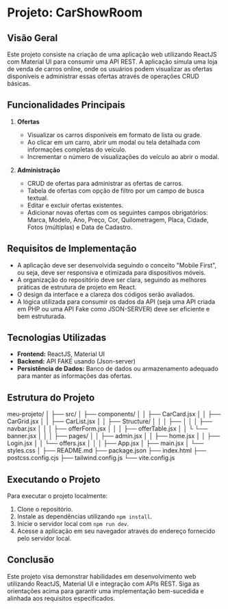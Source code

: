 # Projeto: CarShowRoom

## Visão Geral

Este projeto consiste na criação de uma aplicação web utilizando ReactJS com Material UI para consumir uma API REST. A aplicação simula uma loja de venda de carros online, onde os usuários podem visualizar as ofertas disponíveis e administrar essas ofertas através de operações CRUD básicas.

## Funcionalidades Principais

1. **Ofertas**
   - Visualizar os carros disponíveis em formato de lista ou grade.
   - Ao clicar em um carro, abrir um modal ou tela detalhada com informações completas do veículo.
   - Incrementar o número de visualizações do veículo ao abrir o modal.

2. **Administração**
   - CRUD de ofertas para administrar as ofertas de carros.
   - Tabela de ofertas com opção de filtro por um campo de busca textual.
   - Editar e excluir ofertas existentes.
   - Adicionar novas ofertas com os seguintes campos obrigatórios: Marca, Modelo, Ano, Preço, Cor, Quilometragem, Placa, Cidade, Fotos (múltiplas) e Data de Cadastro.

## Requisitos de Implementação

- A aplicação deve ser desenvolvida seguindo o conceito "Mobile First", ou seja, deve ser responsiva e otimizada para dispositivos móveis.
- A organização do repositório deve ser clara, seguindo as melhores práticas de estrutura de projeto em React.
- O design da interface e a clareza dos códigos serão avaliados.
- A lógica utilizada para consumir os dados da API (seja uma API criada em PHP ou uma API Fake como JSON-SERVER) deve ser eficiente e bem estruturada.

## Tecnologias Utilizadas

- **Frontend:** ReactJS, Material UI
- **Backend:** API FAKE usando (Json-server)
- **Persistência de Dados:** Banco de dados ou armazenamento adequado para manter as informações das ofertas.

## Estrutura do Projeto
meu-projeto/
│
├── src/
│ ├── components/
│ │ ├── CarCard.jsx
│ │ ├── CarGrid.jsx
│ │ ├── CarList.jsx
│ │ ├── Structure/
│ │ │ ├── 
│ │ │ ├── navbar.jsx
│ │ │ ├── offerForm.jsx
│ │ │ ├── offerTable.jsx
│ │ └ └── banner.jsx
│ │
│ ├── pages/
│ │ ├── admin.jsx
│ │ ├── home.jsx
│ │ ├── Login.jsx
│ │ └── offers.jsx
│ │
│ ├── App.jsx
│ ├── main.jsx
│ └── styles.css
│
├── README.md
├── package.json
├── index.html
├── postcss.config.cjs
├── tailwind.config.js
└── vite.config.js


## Executando o Projeto

Para executar o projeto localmente:

1. Clone o repositório.
2. Instale as dependências utilizando `npm install`.
3. Inicie o servidor local com `npm run dev`.
4. Acesse a aplicação em seu navegador através do endereço fornecido pelo servidor local.

## Conclusão

Este projeto visa demonstrar habilidades em desenvolvimento web utilizando ReactJS, Material UI e integração com APIs REST. Siga as orientações acima para garantir uma implementação bem-sucedida e alinhada aos requisitos especificados.
